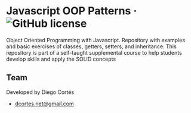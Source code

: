 # Javascript OOP Patterns &middot; ![GitHub license](https://img.shields.io/badge/license-MIT-blue.svg)

Object Oriented Programming with Javascript. Repository with examples and basic exercises of classes, getters, setters, and inheritance. This repository is part of a self-taught supplemental course to help students develop skills and apply the SOLID concepts

## Team

Developed by Diego Cortés

* dcortes.net@gmail.com
